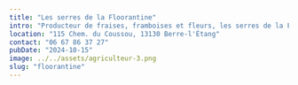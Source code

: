 ```yaml
---
title: "Les serres de la Floorantine"
intro: "Producteur de fraises, framboises et fleurs, les serres de la Floorantine offre à ses clients une vaste sélection de produits de qualité à des prix imbattables."
location: "115 Chem. du Coussou, 13130 Berre-l'Étang"
contact: "06 67 86 37 27"
pubDate: "2024-10-15" 
image: ../../assets/agriculteur-3.png
slug: "floorantine"
---
```

